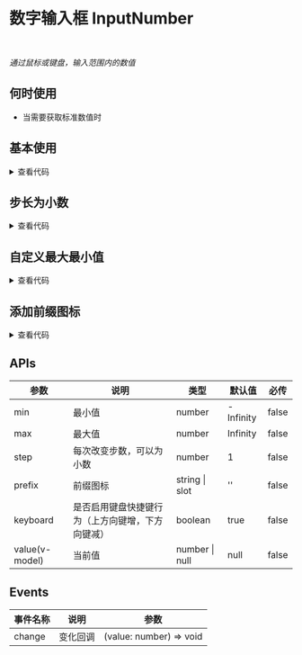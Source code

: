 # 数字输入框 InputNumber

<br/>

*通过鼠标或键盘，输入范围内的数值*

## 何时使用

- 当需要获取标准数值时

<script setup lang="ts">
import { ref, watchEffect } from 'vue'
const value = ref(3)
watchEffect(() => {
  console.log('value:', value.value)
})
function onChange (number: number) {
  console.log('number:', number)
}
</script>

## 基本使用

<InputNumber v-model:value="value" />

<details>
<summary>查看代码</summary>

```vue
<script setup lang="ts">
import { ref, watchEffect } from 'vue'
const value = ref(3)
watchEffect(() => {
  console.log('value:', value.value)
})
</script>
<template>
  <InputNumber v-model:value="value" />
</template>
```

</details>

## 步长为小数

<InputNumber :step="0.1" v-model:value="value" />

<details>
<summary>查看代码</summary>

```vue
<script setup lang="ts">
import { ref, watchEffect } from 'vue'
const value = ref(3)
watchEffect(() => {
  console.log('value:', value.value)
})
</script>
<template>
  <InputNumber :step="0.1" v-model:value="value" />
</template>
```

</details>

## 自定义最大最小值

<InputNumber :min="0" :max="10" v-model:value="value" />

<details>
<summary>查看代码</summary>

```vue
<script setup lang="ts">
import { ref, watchEffect } from 'vue'
const value = ref(3)
watchEffect(() => {
  console.log('value:', value.value)
})
</script>
<template>
  <InputNumber :min="0" :max="10" v-model:value="value" />
</template>
```

</details>

## 添加前缀图标

<InputNumber prefix="$" v-model:value="value" />

<details>
<summary>查看代码</summary>

```vue
<script setup lang="ts">
import { ref, watchEffect } from 'vue'
const value = ref(3)
watchEffect(() => {
  console.log('value:', value.value)
})
</script>
<template>
  <InputNumber prefix="$" v-model:value="value" />
</template>
```

</details>

## APIs

参数 | 说明 | 类型 | 默认值 | 必传
-- | -- | -- | -- | --
min | 最小值 | number | -Infinity | false
max | 最大值 | number | Infinity | false
step | 每次改变步数，可以为小数 | number | 1 | false
prefix | 前缀图标 | string &#124; slot | '' | false
keyboard | 是否启用键盘快捷键行为（上方向键增，下方向键减） | boolean | true | false
value(v-model) | 当前值 | number &#124; null | null | false

## Events

事件名称 | 说明 | 参数
-- | -- | --
change | 变化回调 | (value: number) => void
